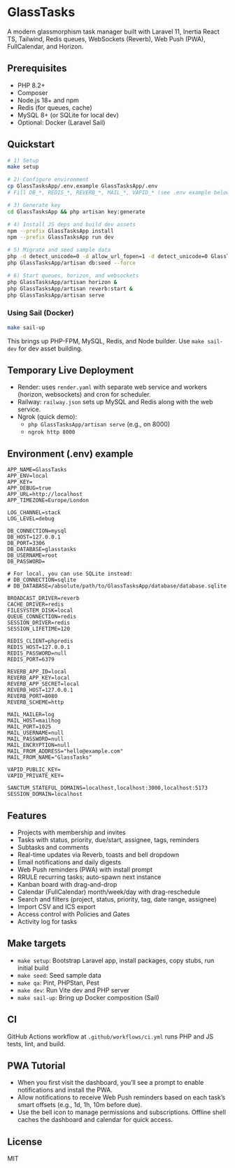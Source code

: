 # GlassTasks

A modern glassmorphism task manager built with Laravel 11, Inertia React TS, Tailwind, Redis queues, WebSockets (Reverb), Web Push (PWA), FullCalendar, and Horizon.

## Prerequisites
- PHP 8.2+
- Composer
- Node.js 18+ and npm
- Redis (for queues, cache)
- MySQL 8+ (or SQLite for local dev)
- Optional: Docker (Laravel Sail)

## Quickstart

```bash
# 1) Setup
make setup

# 2) Configure environment
cp GlassTasksApp/.env.example GlassTasksApp/.env
# Fill DB_*, REDIS_*, REVERB_*, MAIL_*, VAPID_* (see .env example below)

# 3) Generate key
cd GlassTasksApp && php artisan key:generate

# 4) Install JS deps and build dev assets
npm --prefix GlassTasksApp install
npm --prefix GlassTasksApp run dev

# 5) Migrate and seed sample data
php -d detect_unicode=0 -d allow_url_fopen=1 -d detect_unicode=0 GlassTasksApp/artisan migrate --force
php GlassTasksApp/artisan db:seed --force

# 6) Start queues, horizon, and websockets
php GlassTasksApp/artisan horizon &
php GlassTasksApp/artisan reverb:start &
php GlassTasksApp/artisan serve
```

### Using Sail (Docker)
```bash
make sail-up
```
This brings up PHP-FPM, MySQL, Redis, and Node builder. Use `make sail-dev` for dev asset building.

## Temporary Live Deployment
- Render: uses `render.yaml` with separate web service and workers (horizon, websockets) and cron for scheduler.
- Railway: `railway.json` sets up MySQL and Redis along with the web service.
- Ngrok (quick demo):
  - `php GlassTasksApp/artisan serve` (e.g., on 8000)
  - `ngrok http 8000`

## Environment (.env) example
```
APP_NAME=GlassTasks
APP_ENV=local
APP_KEY=
APP_DEBUG=true
APP_URL=http://localhost
APP_TIMEZONE=Europe/London

LOG_CHANNEL=stack
LOG_LEVEL=debug

DB_CONNECTION=mysql
DB_HOST=127.0.0.1
DB_PORT=3306
DB_DATABASE=glasstasks
DB_USERNAME=root
DB_PASSWORD=

# For local, you can use SQLite instead:
# DB_CONNECTION=sqlite
# DB_DATABASE=/absolute/path/to/GlassTasksApp/database/database.sqlite

BROADCAST_DRIVER=reverb
CACHE_DRIVER=redis
FILESYSTEM_DISK=local
QUEUE_CONNECTION=redis
SESSION_DRIVER=redis
SESSION_LIFETIME=120

REDIS_CLIENT=phpredis
REDIS_HOST=127.0.0.1
REDIS_PASSWORD=null
REDIS_PORT=6379

REVERB_APP_ID=local
REVERB_APP_KEY=local
REVERB_APP_SECRET=local
REVERB_HOST=127.0.0.1
REVERB_PORT=8080
REVERB_SCHEME=http

MAIL_MAILER=log
MAIL_HOST=mailhog
MAIL_PORT=1025
MAIL_USERNAME=null
MAIL_PASSWORD=null
MAIL_ENCRYPTION=null
MAIL_FROM_ADDRESS="hello@example.com"
MAIL_FROM_NAME="GlassTasks"

VAPID_PUBLIC_KEY=
VAPID_PRIVATE_KEY=

SANCTUM_STATEFUL_DOMAINS=localhost,localhost:3000,localhost:5173
SESSION_DOMAIN=localhost
```

## Features
- Projects with membership and invites
- Tasks with status, priority, due/start, assignee, tags, reminders
- Subtasks and comments
- Real-time updates via Reverb, toasts and bell dropdown
- Email notifications and daily digests
- Web Push reminders (PWA) with install prompt
- RRULE recurring tasks; auto-spawn next instance
- Kanban board with drag-and-drop
- Calendar (FullCalendar) month/week/day with drag-reschedule
- Search and filters (project, status, priority, tag, date range, assignee)
- Import CSV and ICS export
- Access control with Policies and Gates
- Activity log for tasks

## Make targets
- `make setup`: Bootstrap Laravel app, install packages, copy stubs, run initial build
- `make seed`: Seed sample data
- `make qa`: Pint, PHPStan, Pest
- `make dev`: Run Vite dev and PHP server
- `make sail-up`: Bring up Docker composition (Sail)

## CI
GitHub Actions workflow at `.github/workflows/ci.yml` runs PHP and JS tests, lint, and build.

## PWA Tutorial
- When you first visit the dashboard, you’ll see a prompt to enable notifications and install the PWA.
- Allow notifications to receive Web Push reminders based on each task’s smart offsets (e.g., 1d, 1h, 10m before due).
- Use the bell icon to manage permissions and subscriptions. Offline shell caches the dashboard and calendar for quick access.

## License
MIT